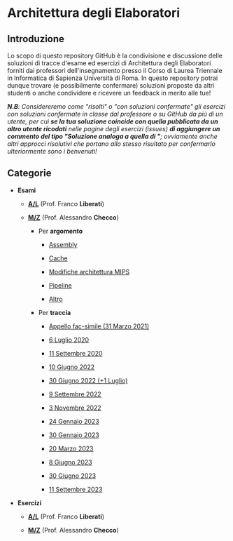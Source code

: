 # Architettura degli Elaboratori

## Introduzione
Lo scopo di questo repository GitHub è la condivisione e discussione delle soluzioni di tracce d'esame ed esercizi di Architettura degli Elaboratori forniti dai professori dell'insegnamento presso il Corso di Laurea Triennale in Informatica di Sapienza Università di Roma. In questo repository potrai dunque trovare (e possibilmente confermare) soluzioni proposte da altri studenti o anche condividere e ricevere un feedback in merito alle tue!

_**N.B**: Considereremo come "risolti" o "con soluzioni confermate" gli esercizi con soluzioni confermate in classe dal professore o su GitHub da più di un utente, per cui **se la tua soluzione coincide con quella pubblicata da un altro utente ricodati** nelle pagine degli esercizi (issues) **di aggiungere un commento del tipo "Soluzione analoga a quella di <nome>"**; ovviamente anche altri approcci risolutivi che portano allo stesso risultato per confermarlo ulteriormente sono i benvenuti!_

## Categorie

- **Esami**

  - [**A/L**](../../discussions?discussions_q=is%3Aopen+category%3A"Esami+(A-L)") (Prof. Franco **Liberati**)

  - [**M/Z**](../../discussions?discussions_q=is%3Aopen+category%3A"Altro+(M-Z)"+category%3A"Assembly+(M-Z)"+category%3A"Cache+(M-Z)"+category%3A"Modifiche+architettura+MIPS+(M-Z)"+category%3A"Pipeline+(M-Z)") (Prof. Alessandro **Checco**)

    - Per **argomento**

      - [Assembly](../../discussions/categories/esami?discussions_q=is%3Aopen+category%3A"Assembly+(M-Z)")

      - [Cache](../../discussions/categories/cache?discussions_q=is%3Aopen+category%3A"Cache+(M-Z)")

      - [Modifiche architettura MIPS](../../discussions/categories/modifiche-architettura-mips?discussions_q=is%3Aopen+category%3A"Modifiche+architettura+MIPS+(M-Z)")

      - [Pipeline](../../discussions/categories/pipeline?discussions_q=is%3Aopen+category%3A"Pipeline+(M-Z)")

      - [Altro](../../discussions/categories/altro?discussions_q=is%3Aopen+category%3A"Altro+(M-Z)")

    - Per **traccia**

      - [Appello fac-simile (31 Marzo 2021)](../../discussions?discussions_q=is%3Aopen+label%3A"fac-simile+31+marzo+2021")

      - [6 Luglio 2020](../../discussions?discussions_q=is%3Aopen+label%3A"6+luglio+2020")

      - [11 Settembre 2020](../../discussions?discussions_q=is%3Aopen+label%3A"11+settembre+2020")

      - [10 Giugno 2022](../../discussions?discussions_q=is%3Aopen+label%3A"10+giugno+2022")

      - [30 Giugno 2022 (+1 Luglio)](../../discussions?discussions_q=is%3Aopen+label%3A"30+giugno+2022")

      - [9 Settembre 2022](../../discussions?discussions_q=is%3Aopen+label%3A"9+settembre+2022")

      - [3 Novembre 2022](../../discussions?discussions_q=is%3Aopen+label%3A"3+novembre+2022")

      - [24 Gennaio 2023](../../discussions?discussions_q=is%3Aopen+label%3A"24+gennaio+2023")

      - [30 Gennaio 2023](../../discussions?discussions_q=is%3Aopen+label%3A"30+gennaio+2023")

      - [20 Marzo 2023](../../discussions?discussions_q=is%3Aopen+label%3A"20+marzo+2023")

      - [8 Giugno 2023](../../discussions?discussions_q=is%3Aopen+label%3A"8+giugno+2023")

      - [30 Giugno 2023](../../discussions?discussions_q=is%3Aopen+label%3A"30+giugno+2023")

      - [11 Settembre 2023](../../discussions?discussions_q=is%3Aopen+label%3A"11+settembre+2023")

- **Esercizi**

  - [**A/L**](../../discussions?discussions_q=is%3Aopen+category%3A"Esercizi+(A-L)") (Prof. Franco **Liberati**)

  - [**M/Z**](../../discussions?discussions_q=is%3Aopen+category%3A"Esercizi+(M-Z)") (Prof. Alessandro **Checco**)
